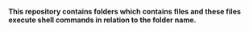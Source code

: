 **This repository contains folders which contains files and these files execute shell commands in relation to the folder name.**